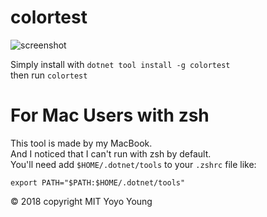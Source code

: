 # colortest

![screenshot](https://raw.githubusercontent.com/yoyoys/colortest/master/screenshot.png)

Simply install with `dotnet tool install -g colortest `   
then run `colortest`

# For Mac Users with zsh
This tool is made by my MacBook.  
And I noticed that I can't run with zsh by default.  
You'll need add `$HOME/.dotnet/tools` to your `.zshrc` file like:  
```
export PATH="$PATH:$HOME/.dotnet/tools"
```

© 2018 copyright MIT Yoyo Young